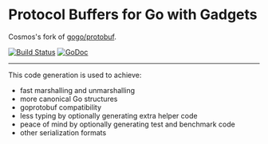 # Protocol Buffers for Go with Gadgets

Cosmos's fork of [gogo/protobuf](https://github.com/gogo/protobuf).

[![Build Status](https://github.com/cosmos/gogoproto/workflows/Continuous%20Integration/badge.svg)](https://github.com/cosmos/gogoproto/actions)
[![GoDoc](https://godoc.org/github.com/cosmos/gogoproto?status.svg)](http://godoc.org/github.com/cosmos/gogoproto)

---

This code generation is used to achieve:

- fast marshalling and unmarshalling
- more canonical Go structures
- goprotobuf compatibility
- less typing by optionally generating extra helper code
- peace of mind by optionally generating test and benchmark code
- other serialization formats
